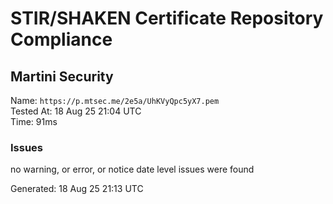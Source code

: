 # STIR/SHAKEN Certificate Repository Compliance

## Martini Security

Name: `https://p.mtsec.me/2e5a/UhKVyQpc5yX7.pem`\
Tested At: 18 Aug 25 21:04 UTC\
Time: 91ms

### Issues

no warning, or error, or notice date level issues were found

Generated: 18 Aug 25 21:13 UTC